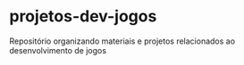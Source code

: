 # projetos-dev-jogos
Repositório organizando materiais e projetos relacionados ao desenvolvimento de jogos
